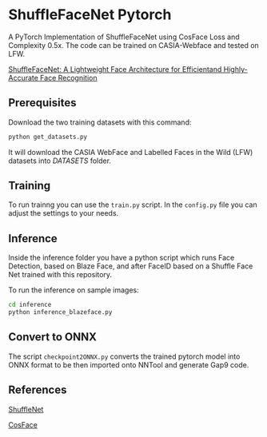 # ShuffleFaceNet Pytorch

A PyTorch Implementation of ShuffleFaceNet using CosFace Loss and Complexity 0.5x. The code can be trained on CASIA-Webface and tested on LFW.

[ShuffleFaceNet: A Lightweight Face Architecture for Efficientand Highly-Accurate Face Recognition](http://openaccess.thecvf.com/content_ICCVW_2019/papers/LSR/Martindez-Diaz_ShuffleFaceNet_A_Lightweight_Face_Architecture_for_Efficient_and_Highly-Accurate_Face_ICCVW_2019_paper.pdf)

## Prerequisites

Download the two training datasets with this command:

```sh
python get_datasets.py
```

It will download the CASIA WebFace and Labelled Faces in the Wild (LFW) datasets into *DATASETS* folder.

## Training

To run trainng you can use the `train.py` script. In the `config.py` file you can adjust the settings to your needs.

## Inference

Inside the inference folder you have a python script which runs Face Detection, based on Blaze Face, and after FaceID based on a Shuffle Face Net trained with this repository.

To run the inference on sample images:

```sh
cd inference
python inference_blazeface.py
```

## Convert to ONNX

The script `checkpoint2ONNX.py` converts the trained pytorch model into ONNX format to be then imported onto NNTool and generate Gap9 code. 


## References
[ShuffleNet](https://github.com/kuangliu/pytorch-cifar/blob/master/models/shufflenet.py)

[CosFace](https://github.com/YirongMao/softmax_variants/blob/master/model_utils.py)
